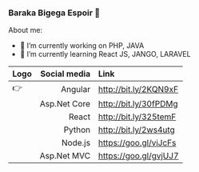 ### Baraka Bigega Espoir 👋


About me: 
- 🔭 I’m currently working on PHP, JAVA
- 🌱 I’m currently learning React JS, JANGO, LARAVEL


|Logo    | Social media               |  Link   |
---------|--------------------------:|:---------------------|
|:point_right:| Angular                   |http://bit.ly/2KQN9xF |
|        | Asp.Net Core              |http://bit.ly/30fPDMg |
|        | React                     |http://bit.ly/325temF |
|        | Python                    |http://bit.ly/2ws4utg |
|        | Node.js                   |https://goo.gl/viJcFs |
|        | Asp.Net MVC               |https://goo.gl/gvjUJ7 |

